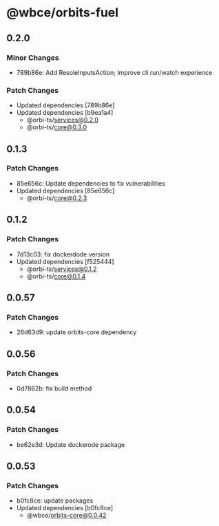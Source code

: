 # @wbce/orbits-fuel

## 0.2.0

### Minor Changes

- 789b86e: Add ResoleInputsAction; Improve cli run/watch experience

### Patch Changes

- Updated dependencies [789b86e]
- Updated dependencies [b9ea1a4]
    - @orbi-ts/services@0.2.0
    - @orbi-ts/core@0.3.0

## 0.1.3

### Patch Changes

- 85e656c: Update dependencies to fix vulnerabilities
- Updated dependencies [85e656c]
    - @orbi-ts/core@0.2.3

## 0.1.2

### Patch Changes

- 7d13c03: fix dockerdode version
- Updated dependencies [f525444]
    - @orbi-ts/services@0.1.2
    - @orbi-ts/core@0.1.4

## 0.0.57

### Patch Changes

- 26d63d9: update orbits-core dependency

## 0.0.56

### Patch Changes

- 0d7862b: fix build method

## 0.0.54

### Patch Changes

- be62e3d: Update dockerode package

## 0.0.53

### Patch Changes

- b0fc8ce: update packages
- Updated dependencies [b0fc8ce]
    - @wbce/orbits-core@0.0.42
